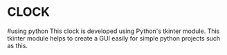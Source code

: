 # CLOCK
#using python
This clock is developed using Python's tkinter module.
This tkinter module helps to create a GUI easily for simple python projects such as this.
